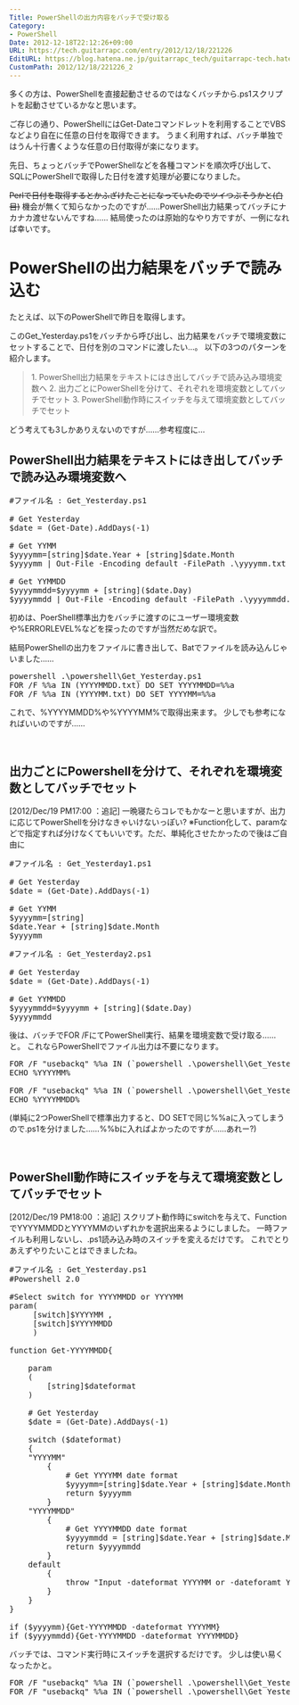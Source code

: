 ```yaml
---
Title: PowerShellの出力内容をバッチで受け取る
Category:
- PowerShell
Date: 2012-12-18T22:12:26+09:00
URL: https://tech.guitarrapc.com/entry/2012/12/18/221226
EditURL: https://blog.hatena.ne.jp/guitarrapc_tech/guitarrapc-tech.hatenablog.com/atom/entry/11696248318757676045
CustomPath: 2012/12/18/221226_2
---
```


多くの方は、PowerShellを直接起動させるのではなくバッチから.ps1スクリプトを起動させているかなと思います。

ご存じの通り、PowerShellにはGet-Dateコマンドレットを利用することでVBSなどより自在に任意の日付を取得できます。
うまく利用すれば、バッチ単独ではうん十行書くような任意の日付取得が楽になります。

先日、ちょっとバッチでPowerShellなどを各種コマンドを順次呼び出して、SQLにPowerShellで取得した日付を渡す処理が必要になりました。

<del>Perlで日付を取得するとかふざけたことになっていたのでツイつぶそうかと(白目)</del>
機会が無くて知らなかったのですが……PowerShell出力結果ってバッチにナカナカ渡せないんですね……
結局使ったのは原始的なやり方ですが、一例になれば幸いです。



<h1>PowerShellの出力結果をバッチで読み込む</h1>
たとえば、以下のPowerShellで昨日を取得します。

このGet_Yesterday.ps1をバッチから呼び出し、出力結果をバッチで環境変数にセットすることで、日付を別のコマンドに渡したい…。
以下の3つのパターンを紹介します。


<blockquote>1. PowerShell出力結果をテキストにはき出してバッチで読み込み環境変数へ
2. 出力ごとにPowerShellを分けて、それぞれを環境変数としてバッチでセット
3. PowerShell動作時にスイッチを与えて環境変数としてバッチでセット</blockquote>

どう考えても3しかありえないのですが……参考程度に…

<h2>PowerShell出力結果をテキストにはき出してバッチで読み込み環境変数へ</h2>

<pre class="brush: powershell">
#ファイル名 : Get_Yesterday.ps1

# Get Yesterday
$date = (Get-Date).AddDays(-1)

# Get YYMM
$yyyymm=[string]$date.Year + [string]$date.Month
$yyyymm | Out-File -Encoding default -FilePath .\yyyymm.txt

# Get YYMMDD
$yyyymmdd=$yyyymm + [string]($date.Day)
$yyyymmdd | Out-File -Encoding default -FilePath .\yyyymmdd.txt
</pre>

初めは、PoerShell標準出力をバッチに渡すのにユーザー環境変数や%ERRORLEVEL%などを探ったのですが当然だめな訳で。

結局PowerShellの出力をファイルに書き出して、Batでファイルを読み込んじゃいました……

<pre class="brush: powershell">
powershell .\powershell\Get_Yesterday.ps1
FOR /F %%a IN (YYYYMMDD.txt) DO SET YYYYMMDD=%%a
FOR /F %%a IN (YYYYMM.txt) DO SET YYYYMM=%%a
</pre>

これで、%YYYYMMDD%や%YYYYMM%で取得出来ます。 少しでも参考になればいいのですが……


&nbsp;

<h2>出力ごとにPowershellを分けて、それぞれを環境変数としてバッチでセット</h2>

[2012/Dec/19 PM17:00 ：追記]
一晩寝たらコレでもかなーと思いますが、出力に応じてPowerShellを分けなきゃいけないっぽい?
※Function化して、paramなどで指定すれば分けなくてもいいです。ただ、単純化させたかったので後はご自由に

<pre class="brush: powershell">
#ファイル名 : Get_Yesterday1.ps1

# Get Yesterday
$date = (Get-Date).AddDays(-1)

# Get YYMM
$yyyymm=[string]
$date.Year + [string]$date.Month
$yyyymm
</pre>

<pre class="brush: powershell">
#ファイル名 : Get_Yesterday2.ps1

# Get Yesterday
$date = (Get-Date).AddDays(-1)

# Get YYMMDD
$yyyymmdd=$yyyymm + [string]($date.Day)
$yyyymmdd
</pre>

後は、バッチでFOR /FにてPowerShell実行、結果を環境変数で受け取る……と。
これならPowerShellでファイル出力は不要になります。
<pre class="brush: powershell">
FOR /F &quot;usebackq&quot; %%a IN (`powershell .\powershell\Get_Yesterday1.ps1`) DO SET YYYYMM=%%a
ECHO %YYYYMM%

FOR /F &quot;usebackq&quot; %%a IN (`powershell .\powershell\Get_Yesterday2.ps1`) DO SET YYYYMMDD=%%a
ECHO %YYYYMMDD%
</pre>
(単純に2つPowerShellで標準出力すると、DO SETで同じ%%aに入ってしまうので.ps1を分けました……%%bに入ればよかったのですが……あれー?)


&nbsp;

<h2>PowerShell動作時にスイッチを与えて環境変数としてバッチでセット</h2>
[2012/Dec/19 PM18:00 ：追記]
スクリプト動作時にswitchを与えて、FunctionでYYYYMMDDとYYYYMMのいずれかを選択出来るようにしました。
一時ファイルも利用しないし、.ps1読み込み時のスイッチを変えるだけです。
これでとりあえずやりたいことはできましたね。

<pre class="brush: powershell">
#ファイル名 : Get_Yesterday.ps1
#Powershell 2.0

#Select switch for YYYYMMDD or YYYYMM
param(
     [switch]$YYYYMM ,
     [switch]$YYYYMMDD
     )

function Get-YYYYMMDD{

    param
    (
        [string]$dateformat
    )

    # Get Yesterday
    $date = (Get-Date).AddDays(-1)

    switch ($dateformat)
    {
    &quot;YYYYMM&quot;
        {
            # Get YYYYMM date format
            $yyyymm=[string]$date.Year + [string]$date.Month
            return $yyyymm
        }
    &quot;YYYYMMDD&quot;
        {
            # Get YYYYMMDD date format
            $yyyymmdd = [string]$date.Year + [string]$date.Month + [string]($date.Day)
            return $yyyymmdd
        }
    default
        {
            throw &quot;Input -dateformat YYYYMM or -dateforamt YYYYMMDD&quot;
        }
    }
}

if ($yyyymm){Get-YYYYMMDD -dateformat YYYYMM}
if ($yyyymmdd){Get-YYYYMMDD -dateformat YYYYMMDD}
</pre>

バッチでは、コマンド実行時にスイッチを選択するだけです。
少しは使い易くなったかと。

<pre class="brush: powershell">
FOR /F &quot;usebackq&quot; %%a IN (`powershell .\powershell\Get_Yesterday.ps1 -YYYYMMDD`) DO @SET YYYYMMDD=%%a
FOR /F &quot;usebackq&quot; %%a IN (`powershell .\powershell\Get_Yesterday.ps1 -YYYYMM`) DO @SET YYYYMM=%%a
</pre>
